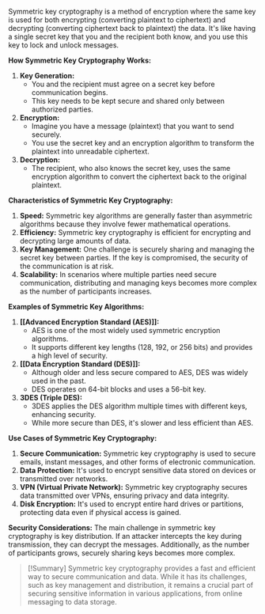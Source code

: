 Symmetric key cryptography is a method of encryption where the same key is used for both encrypting (converting plaintext to ciphertext) and decrypting (converting ciphertext back to plaintext) the data. It's like having a single secret key that you and the recipient both know, and you use this key to lock and unlock messages.

**How Symmetric Key Cryptography Works:**
1. **Key Generation:**
    - You and the recipient must agree on a secret key before communication begins.
    - This key needs to be kept secure and shared only between authorized parties.
2. **Encryption:**
    - Imagine you have a message (plaintext) that you want to send securely.
    - You use the secret key and an encryption algorithm to transform the plaintext into unreadable ciphertext.
3. **Decryption:**
    - The recipient, who also knows the secret key, uses the same encryption algorithm to convert the ciphertext back to the original plaintext.

**Characteristics of Symmetric Key Cryptography:**
1. **Speed:** Symmetric key algorithms are generally faster than asymmetric algorithms because they involve fewer mathematical operations.
2. **Efficiency:** Symmetric key cryptography is efficient for encrypting and decrypting large amounts of data.
3. **Key Management:** One challenge is securely sharing and managing the secret key between parties. If the key is compromised, the security of the communication is at risk.
4. **Scalability:** In scenarios where multiple parties need secure communication, distributing and managing keys becomes more complex as the number of participants increases.

**Examples of Symmetric Key Algorithms:**
1. **[[Advanced Encryption Standard (AES)]]:**
    - AES is one of the most widely used symmetric encryption algorithms.
    - It supports different key lengths (128, 192, or 256 bits) and provides a high level of security.
2. **[[Data Encryption Standard (DES)]]:**
    - Although older and less secure compared to AES, DES was widely used in the past.
    - DES operates on 64-bit blocks and uses a 56-bit key.
3. **3DES (Triple DES):**
    - 3DES applies the DES algorithm multiple times with different keys, enhancing security.
    - While more secure than DES, it's slower and less efficient than AES.

**Use Cases of Symmetric Key Cryptography:**
1. **Secure Communication:** Symmetric key cryptography is used to secure emails, instant messages, and other forms of electronic communication.
2. **Data Protection:** It's used to encrypt sensitive data stored on devices or transmitted over networks.
3. **VPN (Virtual Private Network):** Symmetric key cryptography secures data transmitted over VPNs, ensuring privacy and data integrity.
4. **Disk Encryption:** It's used to encrypt entire hard drives or partitions, protecting data even if physical access is gained.

**Security Considerations:**
The main challenge in symmetric key cryptography is key distribution. If an attacker intercepts the key during transmission, they can decrypt the messages. Additionally, as the number of participants grows, securely sharing keys becomes more complex.

>[!Summary]
>Symmetric key cryptography provides a fast and efficient way to secure communication and data. While it has its challenges, such as key management and distribution, it remains a crucial part of securing sensitive information in various applications, from online messaging to data storage.